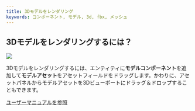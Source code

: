 ```yaml
---
title: 3Dモデルをレンダリング
keywords: コンポーネント, モデル, 3d, fbx, メッシュ
---
```


## 3Dモデルをレンダリングするには？

<img src="https://s3-eu-west-1.amazonaws.com/static.playcanvas.com/instructions/new_model.gif"/>

3Dモデルをレンダリングするには、エンティティに**モデルコンポーネント**を追加して**モデルアセット**をアセットフィールドをドラッグします。かわりに、アセットパネルからモデルアセットを3Dビューポートにドラッグ＆ドロップすることもできます。

<a class="docs" href="http://developer.playcanvas.com/en/user-manual/packs/components/model/" target="_blank">ユーザーマニュアルを参照</a>

